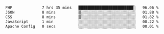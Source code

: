
<!--START_SECTION:waka-->

```txt
PHP             7 hrs 35 mins   ████████████████████████░   96.06 %
JSON            8 mins          ▒░░░░░░░░░░░░░░░░░░░░░░░░   01.88 %
CSS             8 mins          ▒░░░░░░░░░░░░░░░░░░░░░░░░   01.82 %
JavaScript      1 min           ░░░░░░░░░░░░░░░░░░░░░░░░░   00.22 %
Apache Config   0 secs          ░░░░░░░░░░░░░░░░░░░░░░░░░   00.01 %
```

<!--END_SECTION:waka-->
